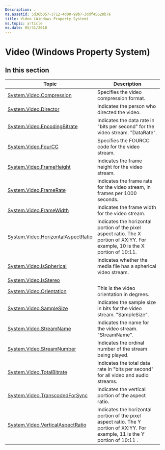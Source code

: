 ```yaml
---
Description: .
ms.assetid: 5d36b057-3712-4d00-99b7-3ddf45620b7a
title: Video (Windows Property System)
ms.topic: article
ms.date: 05/31/2018
---
```


# Video (Windows Property System)

## In this section



| Topic                                                                                                | Description                                                                                                                                |
|------------------------------------------------------------------------------------------------------|--------------------------------------------------------------------------------------------------------------------------------------------|
| [System.Video.Compression](./props-system-video-compression.md)<br/>                     | Specifies the video compression format.<br/>                                                                                         |
| [System.Video.Director](./props-system-video-director.md)<br/>                           | Indicates the person who directed the video. <br/>                                                                                   |
| [System.Video.EncodingBitrate](./props-system-video-encodingbitrate.md)<br/>             | Indicates the data rate in "bits per second" for the video stream. "DataRate".<br/>                                                  |
| [System.Video.FourCC](./props-system-video-fourcc.md)<br/>                               | Specifies the FOURCC code for the video stream.<br/>                                                                                 |
| [System.Video.FrameHeight](./props-system-video-frameheight.md)<br/>                     | Indicates the frame height for the video stream.<br/>                                                                                |
| [System.Video.FrameRate](./props-system-video-framerate.md)<br/>                         | Indicates the frame rate for the video stream, in frames per 1000 seconds.<br/>                                                      |
| [System.Video.FrameWidth](./props-system-video-framewidth.md)<br/>                       | Indicates the frame width for the video stream.<br/>                                                                                 |
| [System.Video.HorizontalAspectRatio](./props-system-video-horizontalaspectratio.md)<br/> | Indicates the horizontal portion of the pixel aspect ratio. The X portion of XX:YY. For example, 10 is the X portion of 10:11.<br/>  |
| [System.Video.IsSpherical](https://www.bing.com/search?q=System.Video.IsSpherical)<br/>                           | Indicates whether the media file has a spherical video stream.<br/>                                                                  |
| [System.Video.IsStereo](props-system-video-isstereo.md)<br/>                                  |                                                                                                                                            |
| [System.Video.Orientation](props-system-video-orientation.md)<br/>                            | This is the video orientation in degrees.<br/>                                                                                       |
| [System.Video.SampleSize](./props-system-video-samplesize.md)<br/>                       | Indicates the sample size in bits for the video stream. "SampleSize".<br/>                                                           |
| [System.Video.StreamName](./props-system-video-streamname.md)<br/>                       | Indicates the name for the video stream. "StreamName".<br/>                                                                          |
| [System.Video.StreamNumber](./props-system-video-streamnumber.md)<br/>                   | Indicates the ordinal number of the stream being played.<br/>                                                                        |
| [System.Video.TotalBitrate](./props-system-video-totalbitrate.md)<br/>                   | Indicates the total data rate in "bits per second" for all video and audio streams.<br/>                                             |
| [System.Video.TranscodedForSync](./props-system-video-transcodedforsync.md)<br/>         | Indicates the vertical portion of the aspect ratio.<br/>                                                                             |
| [System.Video.VerticalAspectRatio](./props-system-video-verticalaspectratio.md)<br/>     | Indicates the horizontal portion of the pixel aspect ratio. The Y portion of XX:YY. For example, 11 is the Y portion of 10:11 .<br/> |



 

 

 
